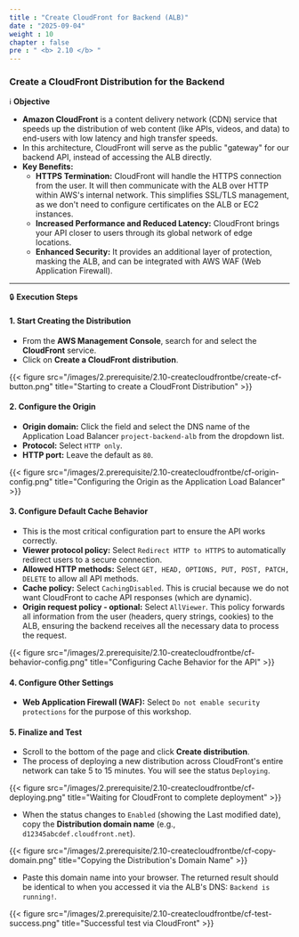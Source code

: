 ```yaml
---
title : "Create CloudFront for Backend (ALB)"
date : "2025-09-04"
weight : 10
chapter : false
pre : " <b> 2.10 </b> "
---
```


### Create a CloudFront Distribution for the Backend

ℹ️ **Objective**

*   **Amazon CloudFront** is a content delivery network (CDN) service that speeds up the distribution of web content (like APIs, videos, and data) to end-users with low latency and high transfer speeds.
*   In this architecture, CloudFront will serve as the public "gateway" for our backend API, instead of accessing the ALB directly.
*   **Key Benefits:**
    *   **HTTPS Termination:** CloudFront will handle the HTTPS connection from the user. It will then communicate with the ALB over HTTP within AWS's internal network. This simplifies SSL/TLS management, as we don't need to configure certificates on the ALB or EC2 instances.
    *   **Increased Performance and Reduced Latency:** CloudFront brings your API closer to users through its global network of edge locations.
    *   **Enhanced Security:** It provides an additional layer of protection, masking the ALB, and can be integrated with AWS WAF (Web Application Firewall).

---

🔒 **Execution Steps**

#### **1. Start Creating the Distribution**

*   From the **AWS Management Console**, search for and select the **CloudFront** service.
*   Click on **Create a CloudFront distribution**.

{{< figure src="/images/2.prerequisite/2.10-createcloudfrontbe/create-cf-button.png" title="Starting to create a CloudFront Distribution" >}}

#### **2. Configure the Origin**

*   **Origin domain:** Click the field and select the DNS name of the Application Load Balancer `project-backend-alb` from the dropdown list.
*   **Protocol:** Select `HTTP only`.
*   **HTTP port:** Leave the default as `80`.

{{< figure src="/images/2.prerequisite/2.10-createcloudfrontbe/cf-origin-config.png" title="Configuring the Origin as the Application Load Balancer" >}}

#### **3. Configure Default Cache Behavior**

*   This is the most critical configuration part to ensure the API works correctly.
*   **Viewer protocol policy:** Select `Redirect HTTP to HTTPS` to automatically redirect users to a secure connection.
*   **Allowed HTTP methods:** Select `GET, HEAD, OPTIONS, PUT, POST, PATCH, DELETE` to allow all API methods.
*   **Cache policy:** Select `CachingDisabled`. This is crucial because we do not want CloudFront to cache API responses (which are dynamic).
*   **Origin request policy - optional:** Select `AllViewer`. This policy forwards all information from the user (headers, query strings, cookies) to the ALB, ensuring the backend receives all the necessary data to process the request.

{{< figure src="/images/2.prerequisite/2.10-createcloudfrontbe/cf-behavior-config.png" title="Configuring Cache Behavior for the API" >}}

#### **4. Configure Other Settings**

*   **Web Application Firewall (WAF):** Select `Do not enable security protections` for the purpose of this workshop.

#### **5. Finalize and Test**

*   Scroll to the bottom of the page and click **Create distribution**.
*   The process of deploying a new distribution across CloudFront's entire network can take 5 to 15 minutes. You will see the status `Deploying`.

{{< figure src="/images/2.prerequisite/2.10-createcloudfrontbe/cf-deploying.png" title="Waiting for CloudFront to complete deployment" >}}

*   When the status changes to `Enabled` (showing the Last modified date), copy the **Distribution domain name** (e.g., `d12345abcdef.cloudfront.net`).

{{< figure src="/images/2.prerequisite/2.10-createcloudfrontbe/cf-copy-domain.png" title="Copying the Distribution's Domain Name" >}}

*   Paste this domain name into your browser. The returned result should be identical to when you accessed it via the ALB's DNS: `Backend is running!`.

{{< figure src="/images/2.prerequisite/2.10-createcloudfrontbe/cf-test-success.png" title="Successful test via CloudFront" >}}